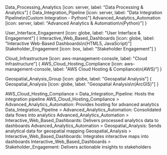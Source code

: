 Data_Processing_Analytics [icon: server, label: "Data Processing & Analytics"] {
  Data_Integration_Pipeline [icon: server, label: "Data Integration Pipeline\n(Custom Integration - Python)"]
  Advanced_Analytics_Automation [icon: server, label: "Advanced Analytics & Automation\n(Python)"]
}

User_Interface_Engagement [icon: globe, label: "User Interface & Engagement"] {
  Interactive_Web_Based_Dashboards [icon: globe, label: "Interactive Web-Based Dashboards\n(HTML5, JavaScript)"]
  Stakeholder_Engagement [icon: box, label: "Stakeholder Engagement"]
}

Cloud_Infrastructure [icon: aws-management-console, label: "Cloud Infrastructure"] {
  AWS_Cloud_Hosting_Compliance [icon: aws-management-console, label: "AWS Cloud Hosting & Compliance\n(AWS)"]
}

Geospatial_Analysis_Group [icon: globe, label: "Geospatial Analysis"] {
  Geospatial_Analysis [icon: globe, label: "Geospatial Analysis\n(ArcGIS)"]
}

AWS_Cloud_Hosting_Compliance > Data_Integration_Pipeline: Hosts the integration pipeline
AWS_Cloud_Hosting_Compliance > Advanced_Analytics_Automation: Provides hosting for advanced analytics
Data_Integration_Pipeline > Advanced_Analytics_Automation: Consolidated data flows into analytics
Advanced_Analytics_Automation > Interactive_Web_Based_Dashboards: Delivers processed analytics data to dashboards
Advanced_Analytics_Automation > Geospatial_Analysis: Sends analytical data for geospatial mapping
Geospatial_Analysis > Interactive_Web_Based_Dashboards: Integrates interactive maps into dashboards
Interactive_Web_Based_Dashboards > Stakeholder_Engagement: Delivers actionable insights to stakeholders